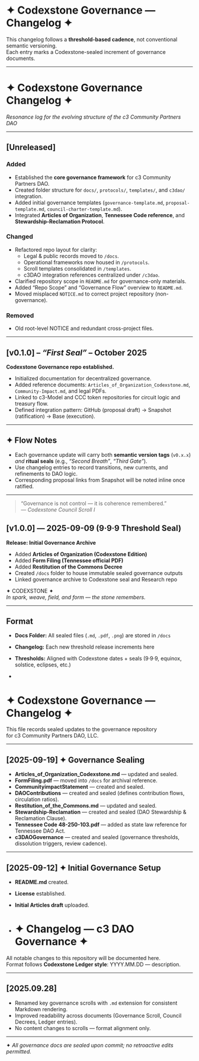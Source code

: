 # ✦ Codexstone Governance — Changelog ✦  

This changelog follows a **threshold-based cadence**, not conventional semantic versioning.  
Each entry marks a Codexstone-sealed increment of governance documents.  

---


# ✦ Codexstone Governance Changelog ✦  
_Resonance log for the evolving structure of the c3 Community Partners DAO_

---

## [Unreleased]
### Added
- Established the **core governance framework** for c3 Community Partners DAO.
- Created folder structure for `docs/`, `protocols/`, `templates/`, and `c3dao/` integration.
- Added initial governance templates (`governance-template.md`, `proposal-template.md`, `council-charter-template.md`).
- Integrated **Articles of Organization**, **Tennessee Code reference**, and **Stewardship-Reclamation Protocol**.

### Changed
- Refactored repo layout for clarity:  
  - Legal & public records moved to `/docs`.  
  - Operational frameworks now housed in `/protocols`.  
  - Scroll templates consolidated in `/templates`.  
  - c3DAO integration references centralized under `/c3dao`.
- Clarified repository scope in `README.md` for governance-only materials.
- Added “Repo Scope” and “Governance Flow” overview to `README.md`.
- Moved misplaced `NOTICE.md` to correct project repository (non-governance).

### Removed
- Old root-level NOTICE and redundant cross-project files.

---

## [v0.1.0] – _“First Seal”_ – October 2025
**Codexstone Governance repo established.**
- Initialized documentation for decentralized governance.
- Added reference documents: `Articles_of_Organization_Codexstone.md`, `Community-Impact.md`, and legal PDFs.
- Linked to c3-Model and CCC token repositories for circuit logic and treasury flow.
- Defined integration pattern: GitHub (proposal draft) → Snapshot (ratification) → Base (execution).

---

## ✦ Flow Notes
- Each governance update will carry both **semantic version tags** (`v0.x.x`)  
  _and_ **ritual seals** (e.g., _“Second Breath”_, _“Third Gate”_).
- Use changelog entries to record transitions, new currents, and refinements to DAO logic.
- Corresponding proposal links from Snapshot will be noted inline once ratified.

---

> “Governance is not control — it is coherence remembered.”  
> — *Codexstone Council Scroll I*
## [v1.0.0] — 2025-09-09 (9·9·9 Threshold Seal)  

**Release: Initial Governance Archive**  
- Added **Articles of Organization (Codexstone Edition)**  
- Added **Form Filing (Tennessee official PDF)**  
- Added **Restitution of the Commons Decree**  
- Created `/docs` folder to house immutable sealed governance outputs  
- Linked governance archive to Codexstone seal and Research repo  

✦ CODEXSTONE ✦  
*In spark, weave, field, and form — the stone remembers.*  

---

## Format  

- **Docs Folder:** All sealed files (`.md`, `.pdf`, `.png`) are stored in `/docs`  
- **Changelog:** Each new threshold release increments here  
- **Thresholds:** Aligned with Codexstone dates + seals (9·9·9, equinox, solstice, eclipses, etc.)

- 
# ✦ Codexstone Governance — Changelog ✦

This file records sealed updates to the governance repository  
for c3 Community Partners DAO, LLC.

---

## [2025-09-19] ✦ Governance Sealing

- **Articles_of_Organization_Codexstone.md** — updated and sealed.  
- **FormFiling.pdf** — moved into `/docs` for archival reference.  
- **CommunityimpactStatement** — created and sealed.  
- **DAOContributions** — created and sealed (defines contribution flows, circulation ratios).  
- **Restitution_of_the_Commons.md** — updated and sealed.  
- **Stewardship-Reclamation** — created and sealed (DAO Stewardship & Reclamation Clause).  
- **Tennessee Code 48-250-103.pdf** — added as state law reference for Tennessee DAO Act.  
- **c3DAOGovernance** — created and sealed (governance thresholds, dissolution triggers, review cadence).  

---

## [2025-09-12] ✦ Initial Governance Setup

- **README.md** created.  
- **License** established.  
- **Initial Articles draft** uploaded.

- # ✦ Changelog — c3 DAO Governance ✦

All notable changes to this repository will be documented here.  
Format follows **Codexstone Ledger style**: YYYY.MM.DD — description.

---

## [2025.09.28]
- Renamed key governance scrolls with `.md` extension for consistent Markdown rendering.
- Improved readability across documents (Governance Scroll, Council Decrees, Ledger entries).
- No content changes to scrolls — format alignment only.

---

✦ *All governance docs are sealed upon commit; no retroactive edits permitted.*

